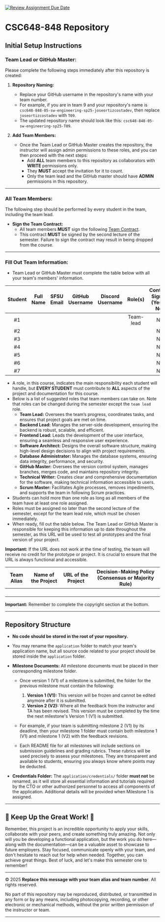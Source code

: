 [![Review Assignment Due Date](https://classroom.github.com/assets/deadline-readme-button-22041afd0340ce965d47ae6ef1cefeee28c7c493a6346c4f15d667ab976d596c.svg)](https://classroom.github.com/a/S6mMKvo9)
# CSC648-848 Repository

## Initial Setup Instructions

### **Team Lead or GitHub Master:**
Please complete the following steps immediately after this repository is created:

1. **Repository Naming:**
   - Replace your GitHub username in the repository's name with your team number.
   - For example, if you are in team 9 and your repository's name is `csc648-848-05-sw-engineering-sp25-joseortizcostadev`, then 
     replace `joseortizcostadev` with `T09`.
   - The updated repository name should look like this: `csc648-848-05-sw-engineering-sp25-T09`.

2. **Add Team Members:**
   - Once the Team Lead or GitHub Master creates the repository, the instructor will assign admin permissions to 
     these roles, and you can then proceed with the next steps:
      - Add **ALL** team members to this repository as collaborators with **WRITE** permissions only.
      - They **MUST** accept the invitation for it to count.
      - Only the team lead and the GitHub master should have **ADMIN** permissions in this repository.

---

### **All Team Members:**
The following step should be performed by every student in the team, including the team lead.

- **Sign the Team Contract:**
   - All team members **MUST** sign the following [Team Contract](https://forms.gle/dxATAsa9isXKbcBn7). 
   - This contract **MUST** be signed by the second lecture of the semester. Failure to sign the contract may result 
     in being dropped from the course. 
---

### **Fill Out Team Information:**
   - Team Lead or GitHub Master must complete the table below with all your team's members' information.

   | Student  | Full Name            | SFSU Email            | GitHub Username      | Discord Username      |  Role(s)  | Contract Signed (Yes or No) |
   |:--------:|:--------------------:|:---------------------:|:--------------------:|:---------------------:|:---------:|:---------------------------:|
   |    #1    |                      |                       |                      |                       | Team-lead |             No              |
   |    #2    |                      |                       |                      |                       |           |             No              |
   |    #3    |                      |                       |                      |                       |           |             No              |
   |    #4    |                      |                       |                      |                       |           |             No              |
   |    #5    |                      |                       |                      |                       |           |             No              |
   |    #6    |                      |                       |                      |                       |           |             No              |
   |    #7    |                      |                       |                      |                       |           |             No              |

   - A role, in this course, indicates the main responsibility each student will handle, but **EVERY STUDENT** must 
     contribute to **ALL** aspects of the project and documentation for this course.
   - Below is a list of suggested roles that team members can take on. Note that roles can be changed during the 
     semester except the `team lead` role.
       - **Team Lead:** Oversees the team’s progress, coordinates tasks, and ensures that project goals are met on time.
       - **Backend Lead:** Manages the server-side development, ensuring the backend is robust, scalable, and efficient.
       - **Frontend Lead:** Leads the development of the user interface, ensuring a seamless and responsive user experience.
       - **Software Architect:** Designs the overall software structure, making high-level design decisions to align with project requirements.
       - **Database Administrator:** Manages the database systems, ensuring data integrity, performance, and security.
       - **GitHub Master:** Oversees the version control system, manages branches, merges code, and maintains repository integrity.
       - **Technical Writer:** Creates clear and comprehensive documentation for the software, making technical information accessible to users.
       - **Scrum Master:** Facilitates Agile processes, removes impediments, and supports the team in following Scrum practices.
   - Students can hold more than one role as long as all members of the team have at least one role assigned.
   - Roles must be assigned no later than the second lecture of the semester, except for the team lead role, which must be chosen immediately.
   - When ready, fill out the table below. The Team Lead or GitHub Master is responsible for keeping this information 
     up to date throughout the semester, as this URL will be used to test all prototypes and the final version of your project. 

**Important:** If the URL does not work at the time of testing, the team will receive no credit for the prototype or 
project. It is crucial to ensure that the URL is always functional and accessible.


   |      Team Alias       |     Name of the Project     |     URL of the Project      | Decision-Making Policy (Consensus or Majority Rule) |
   |:---------------------:|:---------------------------:|:---------------------------:|:---------------------------------------------------:|
   |                       |            <br>             |            <br>             |           <br>                                      |


**Important:** Remember to complete the copyright section at the bottom.

---

## Repository Structure

- **No code should be stored in the root of your repository.**
- You may rename the `application` folder to match your team's application name, but all source code related to your 
  project should be stored inside the `application` folder.
- **Milestone Documents:** All milestone documents must be placed in their corresponding milestone folder.

  - Once version 1 (V1) of a milestone is submitted, the folder for the previous milestone must contain the following:
    1. **Version 1 (V1):** This version will be frozen and cannot be edited anymore after it is submitted.
    2. **Version 2 (V2):** Where all the feedback from the instructor and TA has been revised. 
    This version must be completed by the time the next milestone's Version 1 (V1) is submitted.
  
  - For example, if your team is submitting milestone 2 (V1) by its deadline, then your milestone 1 folder must contain 
    both milestone 1 (V1) and milestone 1 (V2) with the feedback revisions.
  
  - Each README file for all milestones will include sections on submission guidelines and grading rubrics. 
    These rubrics will be used precisely to assess your milestones. They are transparent and available to students, 
    ensuring you always know where points may be deducted.
  
- **Credentials Folder:** The `application/credentials/` folder **must not** be renamed, as it will store all 
  essential information and tutorials required by the CTO or other authorized personnel to access all components 
  of the application. Additional details will be provided when Milestone 1 is assigned.


---

## 🚀 Keep Up the Great Work! 💪

Remember, this project is an incredible opportunity to apply your skills, collaborate with your peers, and create 
something truly amazing. Not only will you be developing a functional application, but the work you do here—along 
with the documentation—can be a valuable asset to showcase to future employers. Stay focused, communicate openly 
with your team, and don't hesitate to reach out for help when needed. Together, you can achieve great things. 
Best of luck, and let's make this semester one to remember!

---

© 2025 **Replace this message with your team alias and team number**. All rights reserved.

No part of this repository may be reproduced, distributed, or transmitted in any form or by any means, 
including photocopying, recording, or other electronic or mechanical methods, without the prior written 
permission of the instructor or team.

---

